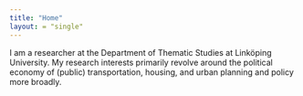 ```yaml
---
title: "Home"
layout: = "single"
---
```

I am a researcher at the Department of Thematic Studies at Linköping University. My research interests primarily revolve around the political economy of (public) transportation, housing, and urban planning and policy more broadly.
